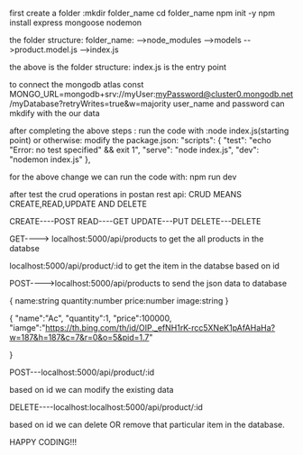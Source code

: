 first create a folder :mkdir folder_name
 cd folder_name
 npm init -y
 npm install express mongoose nodemon

the folder structure:
folder_name:
 -->node_modules
 -->models
     -->product.model.js
 -->index.js


 the above is the folder structure: index.js is the entry point 

to connect the mongodb atlas
 const MONGO_URL=mongodb+srv://myUser:myPassword@cluster0.mongodb.net/myDatabase?retryWrites=true&w=majority
 user_name and password can mkdify with the our data


 after completing the above steps :
 run the code with :node index.js(starting point)
 or otherwise:
    modify the package.json:
     "scripts": {
    "test": "echo \"Error: no test specified\" && exit 1",
    "serve": "node index.js",
    "dev": "nodemon index.js"
  },

  for the above change we can run the code with: npm run dev



after test the crud operations in postan rest api:
CRUD MEANS CREATE,READ,UPDATE AND DELETE

CREATE----POST
READ----GET
UPDATE---PUT
DELETE---DELETE



GET---->  localhost:5000/api/products
  to get the all products in the databse

  localhost:5000/api/product/:id
   to get the item in the databse based on id 



POST---->localhost:5000/api/products
to send the json data to database

{
name:string 
quantity:number
price:number
image:string
}

{
    "name":"Ac",
    "quantity":1,
    "price":100000,
    "iamge":"https://th.bing.com/th/id/OIP._efNH1rK-rcc5XNeK1pAfAHaHa?w=187&h=187&c=7&r=0&o=5&pid=1.7"

}

POST---localhost:5000/api/product/:id 

based on id we can modify the existing data 


DELETE----localhost:localhost:5000/api/product/:id 

based on id we can delete OR remove that particular item in the database.



HAPPY CODING!!!






















 
